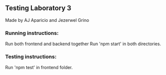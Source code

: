 ## Testing Laboratory 3
Made by AJ Aparicio and Jezerwel Grino

### Running instructions:
Run both frontend and backend together
Run 'npm start' in both directories.

### Testing instructions:
Run 'npm test' in frontend folder.
